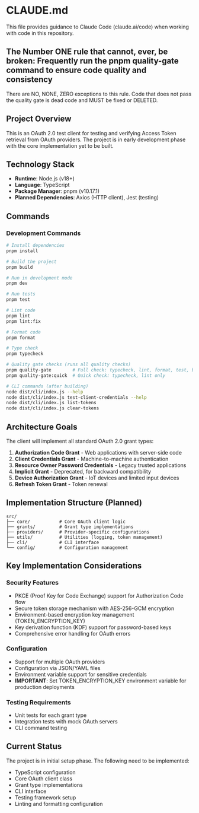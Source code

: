 # CLAUDE.md

This file provides guidance to Claude Code (claude.ai/code) when working with code in this repository.

## The Number ONE rule that cannot, ever, be broken: Frequently run the pnpm quality-gate command to ensure code quality and consistency

There are NO, NONE, ZERO exceptions to this rule. Code that does not pass the quality gate is dead code and MUST be fixed or DELETED.

## Project Overview

This is an OAuth 2.0 test client for testing and verifying Access Token retrieval from OAuth providers. The project is in early development phase with the core implementation yet to be built.

## Technology Stack

- **Runtime**: Node.js (v18+)
- **Language**: TypeScript
- **Package Manager**: pnpm (v10.17.1)
- **Planned Dependencies**: Axios (HTTP client), Jest (testing)

## Commands

### Development Commands

```bash
# Install dependencies
pnpm install

# Build the project
pnpm build

# Run in development mode
pnpm dev

# Run tests
pnpm test

# Lint code
pnpm lint
pnpm lint:fix

# Format code
pnpm format

# Type check
pnpm typecheck

# Quality gate checks (runs all quality checks)
pnpm quality-gate        # Full check: typecheck, lint, format, test, build
pnpm quality-gate:quick  # Quick check: typecheck, lint only

# CLI commands (after building)
node dist/cli/index.js --help
node dist/cli/index.js test-client-credentials --help
node dist/cli/index.js list-tokens
node dist/cli/index.js clear-tokens
```

## Architecture Goals

The client will implement all standard OAuth 2.0 grant types:

1. **Authorization Code Grant** - Web applications with server-side code
2. **Client Credentials Grant** - Machine-to-machine authentication
3. **Resource Owner Password Credentials** - Legacy trusted applications
4. **Implicit Grant** - Deprecated, for backward compatibility
5. **Device Authorization Grant** - IoT devices and limited input devices
6. **Refresh Token Grant** - Token renewal

## Implementation Structure (Planned)

```plain
src/
├── core/           # Core OAuth client logic
├── grants/         # Grant type implementations
├── providers/      # Provider-specific configurations
├── utils/          # Utilities (logging, token management)
├── cli/            # CLI interface
└── config/         # Configuration management
```

## Key Implementation Considerations

### Security Features

- PKCE (Proof Key for Code Exchange) support for Authorization Code flow
- Secure token storage mechanism with AES-256-GCM encryption
- Environment-based encryption key management (TOKEN_ENCRYPTION_KEY)
- Key derivation function (KDF) support for password-based keys
- Comprehensive error handling for OAuth errors

### Configuration

- Support for multiple OAuth providers
- Configuration via JSON/YAML files
- Environment variable support for sensitive credentials
- **IMPORTANT**: Set TOKEN_ENCRYPTION_KEY environment variable for production deployments

### Testing Requirements

- Unit tests for each grant type
- Integration tests with mock OAuth servers
- CLI command testing

## Current Status

The project is in initial setup phase. The following need to be implemented:

- TypeScript configuration
- Core OAuth client class
- Grant type implementations
- CLI interface
- Testing framework setup
- Linting and formatting configuration
